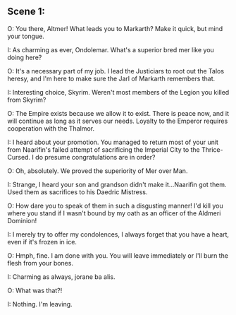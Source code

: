 ## Scene 1:

O: You there, Altmer! What leads you to Markarth? Make it quick, but mind your tongue.

I: As charming as ever, Ondolemar. What's a superior bred mer like you doing here?

O: It's a necessary part of my job. I lead the Justiciars to root out the Talos heresy, and I'm here to make sure the Jarl of Markarth remembers that.

I: Interesting choice, Skyrim. Weren't most members of the Legion you killed from Skyrim?

O: The Empire exists because we allow it to exist. There is peace now, and it will continue as long as it serves our needs. Loyalty to the Emperor requires cooperation with the Thalmor.

I: I heard about your promotion. You managed to return most of your unit from Naarifin's failed attempt of sacrificing the Imperial City to the Thrice-Cursed. I do presume congratulations are in order?

O: Oh, absolutely. We proved the superiority of Mer over Man.

I: Strange, I heard your son and grandson didn't make it...Naarifin got them. Used them as sacrifices to his Daedric Mistress.

O: How dare you to speak of them in such a disgusting manner! I'd kill you where you stand if I wasn't bound by my oath as an officer of the Aldmeri Dominion!

I: I merely try to offer my condolences,  I always forget that you have a heart, even if it's frozen in ice.

O: Hmph, fine. I am done with you. You will leave immediately or I'll burn the flesh from your bones.

I: Charming as always, jorane ba alis.

O: What was that?!

I: Nothing. I'm leaving.
